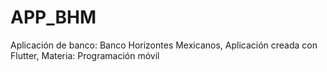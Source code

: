 # APP_BHM
Aplicación de banco: Banco Horizontes Mexicanos, Aplicación creada con Flutter, Materia: Programación móvil
